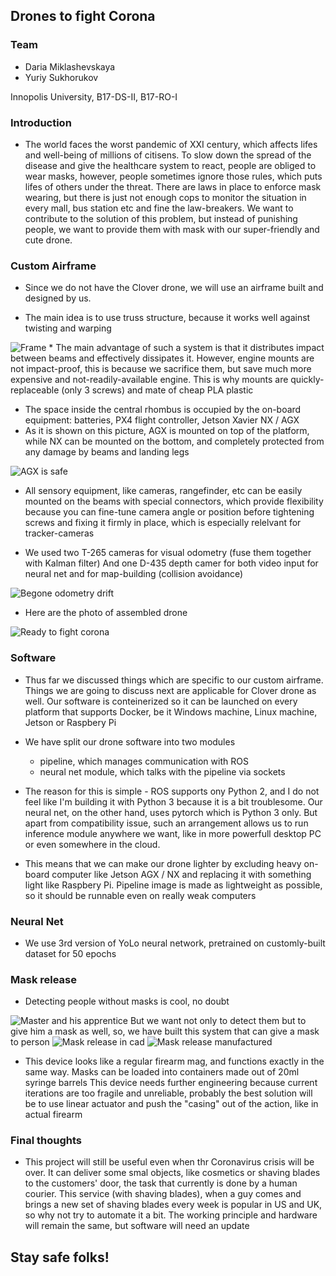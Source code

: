 ## Drones to fight Corona

### Team
- Daria Miklashevskaya
- Yuriy Sukhorukov

Innopolis University, B17-DS-II, B17-RO-I


### Introduction
* The world faces the worst pandemic of XXI century, which affects lifes and well-being of millions of citisens. To slow down the spread of the disease and give the healthcare system to react, people are obliged to wear masks, however, people sometimes ignore those rules, which puts lifes of others under the threat. 
There are laws in place to enforce mask wearing, but there is just not enough cops to monitor the situation in every mall, bus station etc and fine the law-breakers. We want to contribute to the solution of this problem, but instead of punishing people, we want to provide them with mask with our super-friendly and cute drone.

### Custom Airframe
* Since we do not have the Clover drone, we will use an airframe built and designed by us.

* The main idea is to use truss structure, because it works well against twisting and warping 
<img src="../assets/en/drone_frame.jpg" title="Frame">
* The main advantage of such a system is that it distributes impact between beams and effectively dissipates it. However, engine mounts are not impact-proof, this is because we sacrifice them, but save much more expensive and not-readily-available engine. This is why mounts are quickly-replaceable (only 3 screws) and mate of cheap PLA plastic


* The space inside the central rhombus is occupied by the on-board equipment: batteries, PX4 flight controller, Jetson Xavier NX / AGX
* As it is shown on this picture, AGX is mounted on top of the platform, while NX can be mounted on the bottom, and completely protected from any damage by beams and landing legs 

<img src="../assets/en/drone_with_jetson.jpg" title="AGX is safe">

* All sensory equipment, like cameras, rangefinder, etc can be easily mounted on the beams with special connectors, which provide flexibility because you can fine-tune camera angle or position before tightening screws and fixing it firmly in place, which is especially relelvant for tracker-cameras

* We used two T-265 cameras for visual odometry (fuse them together with Kalman filter)
And one D-435 depth camer for both video input for neural net and for map-building (collision avoidance)
<img src="../assets/en/camera.jpg" title="Begone odometry drift">

* Here are the photo of assembled drone
<img src="../assets/en/drone_assembled.jpg" title="Ready to fight corona">


### Software
* Thus far we discussed things which are specific to our custom airframe. Things we are going to discuss next are applicable for Clover drone as well. Our software is conteinerized so it can be launched on every platform that supports Docker, be it Windows machine, Linux machine, Jetson or Raspbery Pi


* We have split our drone software into two modules
    * pipeline, which manages communication with ROS
    * neural net module, which talks with the pipeline via sockets

* The reason for this is simple - ROS supports ony Python 2, and I do not feel like I'm building it with Python 3 because it is a bit troublesome. Our neural net, on the other hand, uses pytorch which is Python 3 only.
But apart from compatibility issue, such an arrangement allows us to run inference module anywhere we want, like in more powerfull desktop PC or even somewhere in the cloud.

* This means that we can make our drone lighter by excluding heavy on-board computer like Jetson AGX / NX and replacing it with something light like Raspbery Pi.
Pipeline image is made as lightweight as possible, so it should be runnable even on really weak computers


### Neural Net
* We use 3rd version of YoLo neural network, pretrained on customly-built dataset for 50 epochs


### Mask release
* Detecting people without masks is cool, no doubt
<img src="../assets/en/drone_frame.jpg" title="Master and his apprentice">
But we want not only to detect them but to give him a mask as well, so, we have built this system that can give a mask to person
<img src="../assets/en/release.jpg" title="Mask release in cad">
<img src="../assets/en/release_Cad.jpg" title="Mask release manufactured">


* This device looks like a regular firearm mag, and functions exactly in the same way. Masks can be loaded into containers made out of 20ml syringe barrels
This device needs further engineering because current iterations are too fragile and unreliable, probably the best solution will be to use linear actuator and push the "casing" out of the action, like in actual firearm

### Final thoughts
* This project will still be useful even when thr Coronavirus crisis will be over. It can deliver some smal objects, like cosmetics or shaving blades to the customers' door, the task that currently is done by a human courier. This service (with shaving blades), when a guy comes and brings a new set of shaving blades every week is popular in US and UK, so why not try to automate it a bit. The working principle and hardware will remain the same, but software will need an update


## Stay safe folks!
